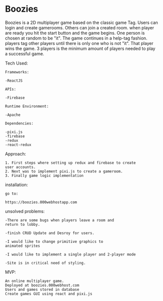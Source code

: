# Boozies

Boozies is a 2D multiplayer game based on the classic game 
Tag. Users can login and create gamerooms. Others can join 
a created room. when player are ready you hit the start 
button and the game begins. One person is chosen at random
to be "it". The game continues in a help-tag fashion. players
tag other players until there is only one who is not "it".
That player wins the game. 3 players is the minimum amount of
players needed to play a successful game.

Tech Used:

	Frameworks:

	-ReactJS

	APIs:

	-Firebase

	Runtime Environment:

	-Apache

	Dependencies:

	-pixi.js
	-firebase
	-redux
	-react-redux

Approach:

	1. First steps where setting up redux and firebase to create
	user accounts.
	2. Next was to implement pixi.js to create a gameroom.
	3. Finally game logic implementation

installation:

	go to: 

	https://boozies.000webhostapp.com

unsolved problems:

	-There are some bugs when players leave a room and 
	return to lobby.

	-finish CRUD Update and Desroy for users.
	
	-I would like to change primitive graphics to 
	animated sprites

	-I would like to implement a single player and 2-player mode

	-Site is in critical need of styling.

MVP:

	An online multiplayer game.
	Deployed at boozies.000webhost.com
	Users and games stored in database
	Create games GUI using react and pixi.js




